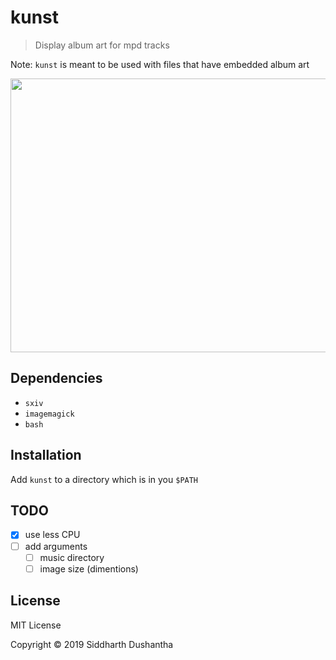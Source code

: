 # kunst
> Display album art for mpd tracks

Note: ```kunst``` is meant to be used with files that have embedded album art

<p align="left">
<img src="extra/demo.gif" width="657.8" height="438.1">
</a>
</p>

## Dependencies
- ```sxiv```
- ```imagemagick```
- ```bash```

## Installation
Add ```kunst``` to a directory which is in you ```$PATH```

## TODO

- [x] use less CPU
- [ ] add arguments
  - [ ] music directory
  - [ ] image size (dimentions)

## License
MIT License

Copyright © 2019 Siddharth Dushantha
